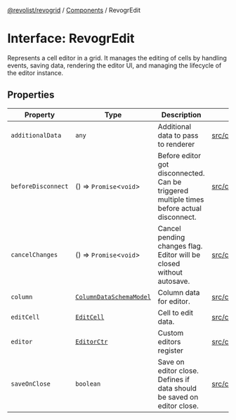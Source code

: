 [@revolist/revogrid](README.md) / [Components](Namespace.Components.md) / RevogrEdit

# Interface: RevogrEdit

Represents a cell editor in a grid.
It manages the editing of cells by handling events, saving data, rendering the editor UI,
and managing the lifecycle of the editor instance.

## Properties

| Property | Type | Description | Defined in |
| ------ | ------ | ------ | ------ |
| `additionalData` | `any` | Additional data to pass to renderer | [src/components.d.ts:367](https://github.com/revolist/revogrid/blob/424884a9332ccde4a5d40c39536fe61d1ccacbfc/src/components.d.ts#L367) |
| `beforeDisconnect` | () => `Promise`\<`void`\> | Before editor got disconnected. Can be triggered multiple times before actual disconnect. | [src/components.d.ts:371](https://github.com/revolist/revogrid/blob/424884a9332ccde4a5d40c39536fe61d1ccacbfc/src/components.d.ts#L371) |
| `cancelChanges` | () => `Promise`\<`void`\> | Cancel pending changes flag. Editor will be closed without autosave. | [src/components.d.ts:375](https://github.com/revolist/revogrid/blob/424884a9332ccde4a5d40c39536fe61d1ccacbfc/src/components.d.ts#L375) |
| `column` | [`ColumnDataSchemaModel`](TypeAlias.ColumnDataSchemaModel.md) | Column data for editor. | [src/components.d.ts:379](https://github.com/revolist/revogrid/blob/424884a9332ccde4a5d40c39536fe61d1ccacbfc/src/components.d.ts#L379) |
| `editCell` | [`EditCell`](TypeAlias.EditCell.md) | Cell to edit data. | [src/components.d.ts:383](https://github.com/revolist/revogrid/blob/424884a9332ccde4a5d40c39536fe61d1ccacbfc/src/components.d.ts#L383) |
| `editor` | [`EditorCtr`](TypeAlias.EditorCtr.md) | Custom editors register | [src/components.d.ts:387](https://github.com/revolist/revogrid/blob/424884a9332ccde4a5d40c39536fe61d1ccacbfc/src/components.d.ts#L387) |
| `saveOnClose` | `boolean` | Save on editor close. Defines if data should be saved on editor close. | [src/components.d.ts:391](https://github.com/revolist/revogrid/blob/424884a9332ccde4a5d40c39536fe61d1ccacbfc/src/components.d.ts#L391) |
